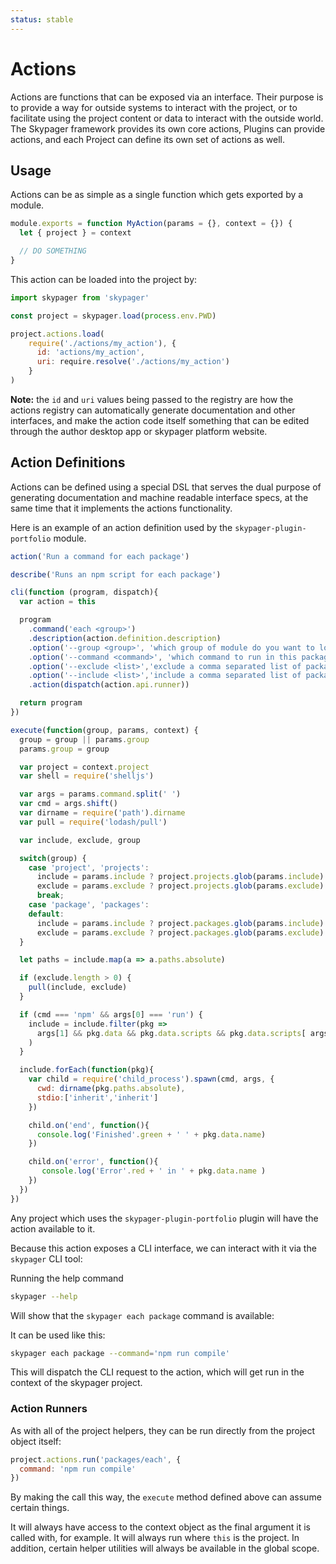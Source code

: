 ```yaml
---
status: stable
---
```


# Actions

Actions are functions that can be exposed via an interface.  Their purpose is to provide a way for outside systems to interact with the project, or to facilitate using the project content or data to interact with the outside world.  The Skypager framework provides its own core actions, Plugins can provide actions, and each Project can define its own set of actions as well.

## Usage

Actions can be as simple as a single function which gets exported by a module.

```js
module.exports = function MyAction(params = {}, context = {}) {
  let { project } = context

  // DO SOMETHING
}
```

This action can be loaded into the project by:

```js
import skypager from 'skypager'

const project = skypager.load(process.env.PWD)

project.actions.load(
    require('./actions/my_action'), {
      id: 'actions/my_action',
      uri: require.resolve('./actions/my_action')
    }
)
```

**Note:** the `id` and `uri` values being passed to the registry are how the actions registry can automatically generate documentation and other interfaces, and make the action code itself something that can be edited through the author desktop app or skypager platform website.

## Action Definitions

Actions can be defined using a special DSL that serves the dual purpose of generating documentation and machine readable interface specs, at the same time that it implements the actions functionality.

Here is an example of an action definition used by the `skypager-plugin-portfolio` module.

```js
action('Run a command for each package')

describe('Runs an npm script for each package')

cli(function (program, dispatch){
  var action = this

  program
    .command('each <group>')
    .description(action.definition.description)
    .option('--group <group>', 'which group of module do you want to loop over? project or package', 'package')
    .option('--command <command>', 'which command to run in this package directory')
    .option('--exclude <list>','exclude a comma separated list of package names')
    .option('--include <list>','include a comma separated list of package names')
    .action(dispatch(action.api.runner))

  return program
})

execute(function(group, params, context) {
  group = group || params.group
  params.group = group

  var project = context.project
  var shell = require('shelljs')

  var args = params.command.split(' ')
  var cmd = args.shift()
  var dirname = require('path').dirname
  var pull = require('lodash/pull')

  var include, exclude, group

  switch(group) {
    case 'project', 'projects':
      include = params.include ? project.projects.glob(params.include) : project.projects.query()
      exclude = params.exclude ? project.projects.glob(params.exclude) : []
      break;
    case 'package', 'packages':
    default:
      include = params.include ? project.packages.glob(params.include) : project.packages.query()
      exclude = params.exclude ? project.packages.glob(params.exclude) : []
  }

  let paths = include.map(a => a.paths.absolute)

  if (exclude.length > 0) {
    pull(include, exclude)
  }

  if (cmd === 'npm' && args[0] === 'run') {
    include = include.filter(pkg =>
      args[1] && pkg.data && pkg.data.scripts && pkg.data.scripts[ args[1] ]
    )
  }

  include.forEach(function(pkg){
    var child = require('child_process').spawn(cmd, args, {
      cwd: dirname(pkg.paths.absolute),
      stdio:['inherit','inherit']
    })

    child.on('end', function(){
      console.log('Finished'.green + ' ' + pkg.data.name)
    })

    child.on('error', function(){
       console.log('Error'.red + ' in ' + pkg.data.name )
    })
  })
})

```

Any project which uses the `skypager-plugin-portfolio` plugin will have the action available to it.

Because this action exposes a CLI interface, we can interact with it via the `skypager` CLI tool:

Running the help command

```bash
skypager --help
```

Will show that the `skypager each package` command is available:


It can be used like this:

```bash
skypager each package --command='npm run compile'
```

This will dispatch the CLI request to the action, which will get run in the context of the skypager project.

### Action Runners

As with all of the project helpers, they can be run directly from the project object itself:

```js
project.actions.run('packages/each', {
  command: 'npm run compile'
})
```

By making the call this way, the `execute` method defined above can assume certain things. 

It will always have access to the context object as the final argument it is called with, for example.  It will always run where `this` is the project.  In addition, certain helper utilities will always be available in the global scope.



